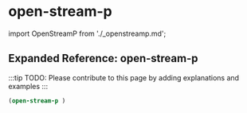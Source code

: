 # open-stream-p

import OpenStreamP from './_openstreamp.md';

<OpenStreamP />

## Expanded Reference: open-stream-p

:::tip
TODO: Please contribute to this page by adding explanations and examples
:::

```lisp
(open-stream-p )
```
